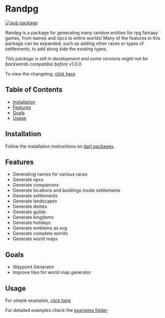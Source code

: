 # Randpg <!-- omit in toc -->

[![pub package](https://img.shields.io/pub/v/randpg.svg)](https://pub.dev/packages/randpg)

Randpg is a package for generating many random entities for rpg fantasy games, from names and npcs to entire worlds! Many of the features in this package can be expanded, such as adding other races or types of settlements, to add along side the existing types.

_This package is still in development and some versions might not be backwards compatible before v1.0.0._

To view the changelog, [click here](./CHANGELOG.md)

## Table of Contents <!-- omit in toc -->

- [Installation](#installation)
- [Features](#features)
- [Goals](#goals)
- [Usage](#usage)

## Installation

Follow the installation instructions on [dart packages](https://pub.dev/packages/randpg/install).

## Features

- Generating names for various races
- Generate npcs
- Generate companions
- Generate locations and buildings inside settlements
- Generate settlements
- Generate landscapes
- Generate deities
- Generate guilds
- Generate kingdoms
- Generate holidays
- Generate emblems as svg
- Generate complete worlds
- Generate world maps

## Goals

- Waypoint Generator
- Improve tiles for world map generator

## Usage

For simple examples, [click here](./example/example.md)

For detailed examples check the [examples folder](./example/)
